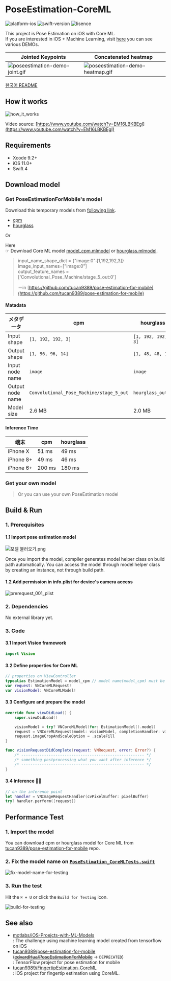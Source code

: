 # PoseEstimation-CoreML

![platform-ios](https://img.shields.io/badge/platform-ios-lightgrey.svg)
![swift-version](https://img.shields.io/badge/swift-4.2-red.svg)
![lisence](https://img.shields.io/badge/license-MIT-black.svg)

This project is Pose Estimation on iOS with Core ML.<br>If you are interested in iOS + Machine Learning, visit [here](https://github.com/motlabs/iOS-Proejcts-with-ML-Models) you can see various DEMOs.<br>

| Jointed Keypoints                                            | Concatenated heatmap                                         |
| ------------------------------------------------------------ | ------------------------------------------------------------ |
| ![poseestimation-demo-joint.gif](resource/180801-poseestimation-demo.gif?raw=true) | ![poseestimation-demo-heatmap.gif](resource/180914-poseestimation-demo.gif) |

[한국어 README](https://github.com/tucan9389/PoseEstimation-CoreML/blob/master/README_kr.md)

## How it works

![how_it_works](resource/how_it_works.png)

Video source: [https://www.youtube.com/watch?v=EM16LBKBEgI](https://www.youtube.com/watch?v=EM16LBKBEgI)

## Requirements

- Xcode 9.2+
- iOS 11.0+
- Swift 4

## Download model

### Get PoseEstimationForMobile's model

Download this temporary models from [following link](models).
- [cpm](models/cpm_model)
- [hourglass](models/hourglass_model)

Or

Here<br>
☞ Download Core ML model [model_cpm.mlmodel](https://github.com/tucan9389/pose-estimation-for-mobile/tree/master/release/cpm_model) or [hourglass.mlmodel](https://github.com/tucan9389/pose-estimation-for-mobile/tree/master/release/hourglass_model).



> input_name_shape_dict = {"image:0":[1,192,192,3]} image_input_names=["image:0"] <br>output_feature_names = ['Convolutional_Pose_Machine/stage_5_out:0']
>
> －in [https://github.com/tucan9389/pose-estimation-for-mobile](https://github.com/tucan9389/pose-estimation-for-mobile)

#### Matadata

| メタデータ		| cpm                                      | hourglass          |
| ---------------- | ---------------------------------------- | ------------------ |
| Input shape      | `[1, 192, 192, 3]`                       | `[1, 192, 192, 3]` |
| Output shape     | `[1, 96, 96, 14]`                        | `[1, 48, 48, 14]`  |
| Input node name  | `image`                                  | `image`            |
| Output node name | `Convolutional_Pose_Machine/stage_5_out` | `hourglass_out_3`  |
| Model size       | 2.6 MB                                   | 2.0 MB             |

#### Inference Time

|  端末          | cpm       | hourglass |
| ------------- | --------- | --------- |
| iPhone X      | 51 ms     | 49 ms     |
| iPhone 8+     | 49 ms     | 46 ms     |
| iPhone 6+     | 200 ms    | 180 ms    |

### Get your own model

> Or you can use your own PoseEstimation model

## Build & Run

### 1. Prerequisites

#### 1.1 Import pose estimation model

![모델 불러오기.png](https://github.com/tucan9389/MobileNetApp-CoreML/blob/master/resource/%EB%AA%A8%EB%8D%B8%20%EB%B6%88%EB%9F%AC%EC%98%A4%EA%B8%B0.png?raw=true)

Once you import the model, compiler generates model helper class on build path automatically. You can access the model through model helper class by creating an instance, not through build path.

#### 1.2 Add permission in info.plist for device's camera access

![prerequest_001_plist](resource/prerequest_001_plist.png)

### 2. Dependencies

No external library yet.

### 3. Code

#### 3.1 Import Vision framework

```swift
import Vision
```

#### 3.2 Define properties for Core ML

```swift
// properties on ViewController
typealias EstimationModel = model_cpm // model name(model_cpm) must be equal with mlmodel file name
var request: VNCoreMLRequest!
var visionModel: VNCoreMLModel!
```

#### 3.3 Configure and prepare the model

```swift
override func viewDidLoad() {
    super.viewDidLoad()

    visionModel = try? VNCoreMLModel(for: EstimationModel().model)
	request = VNCoreMLRequest(model: visionModel, completionHandler: visionRequestDidComplete)
	request.imageCropAndScaleOption = .scaleFill
}

func visionRequestDidComplete(request: VNRequest, error: Error?) {
    /* ------------------------------------------------------ */
    /* something postprocessing what you want after inference */
    /* ------------------------------------------------------ */
}
```

#### 3.4 Inference 🏃‍♂️

```swift
// on the inference point
let handler = VNImageRequestHandler(cvPixelBuffer: pixelBuffer)
try? handler.perform([request])
```

## Performance Test

### 1. Import the model

You can download cpm or hourglass model for Core ML from [tucan9389/pose-estimation-for-mobile](https://github.com/tucan9389/pose-estimation-for-mobile) repo.

### 2. Fix the model name on [`PoseEstimation_CoreMLTests.swift`](PoseEstimation-CoreMLTests/PoseEstimation_CoreMLTests.swift)

![fix-model-name-for-testing](resource/fix-model-name-for-testing.png)

### 3. Run the test

Hit the `⌘ + U` or click the `Build for Testing` icon.

![build-for-testing](resource/build-for-testing.png)



## See also

- [motlabs/iOS-Proejcts-with-ML-Models](https://github.com/motlabs/iOS-Proejcts-with-ML-Models)<br>
  : The challenge using machine learning model created from tensorflow on iOS
- [tucan9389/pose-estimation-for-mobile](https://github.com/tucan9389/pose-estimation-for-mobile) (~~[edvardHua/PoseEstimationForMobile](https://github.com/edvardHua/PoseEstimationForMobile)~~ → `DEPRECATED`)<br>
  : TensorFlow project for pose estimation for mobile
- [tucan9389/FingertipEstimation-CoreML](https://github.com/tucan9389/FingertipEstimation-CoreML)<br>
  : iOS project for fingertip estimation using CoreML.
